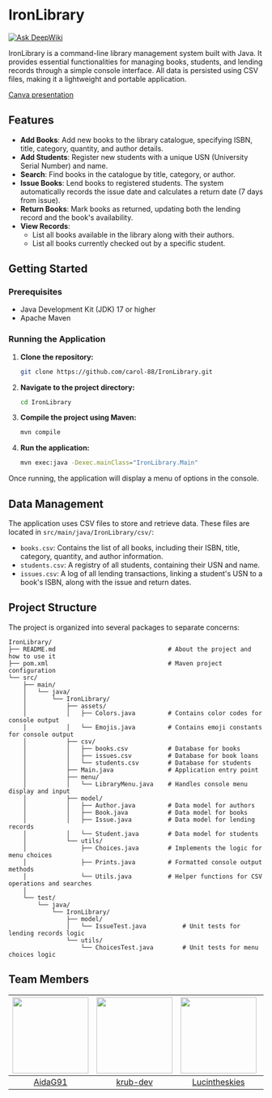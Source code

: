 # IronLibrary
[![Ask DeepWiki](https://devin.ai/assets/askdeepwiki.png)](https://deepwiki.com/Carol-88/IronLibrary)

IronLibrary is a command-line library management system built with Java. It provides essential functionalities for managing books, students, and lending records through a simple console interface. All data is persisted using CSV files, making it a lightweight and portable application.

[Canva presentation](https://www.canva.com/design/DAGvBTHpIj0/pHdhT1a4oEAZA7MYU-sqFA/edit?utm_content=DAGvBTHpIj0&utm_campaign=designshare&utm_medium=link2&utm_source=sharebutton)

## Features

-   **Add Books**: Add new books to the library catalogue, specifying ISBN, title, category, quantity, and author details.
-   **Add Students**: Register new students with a unique USN (University Serial Number) and name.
-   **Search**: Find books in the catalogue by title, category, or author.
-   **Issue Books**: Lend books to registered students. The system automatically records the issue date and calculates a return date (7 days from issue).
-   **Return Books**: Mark books as returned, updating both the lending record and the book's availability. 
-   **View Records**:
    -   List all books available in the library along with their authors.
    -   List all books currently checked out by a specific student.

## Getting Started

### Prerequisites

-   Java Development Kit (JDK) 17 or higher
-   Apache Maven

### Running the Application

1.  **Clone the repository:**
    ```sh
    git clone https://github.com/carol-88/IronLibrary.git
    ```

2.  **Navigate to the project directory:**
    ```sh
    cd IronLibrary
    ```

3.  **Compile the project using Maven:**
    ```sh
    mvn compile
    ```

4.  **Run the application:**
    ```sh
    mvn exec:java -Dexec.mainClass="IronLibrary.Main"
    ```

Once running, the application will display a menu of options in the console.

## Data Management

The application uses CSV files to store and retrieve data. These files are located in `src/main/java/IronLibrary/csv/`:

-   `books.csv`: Contains the list of all books, including their ISBN, title, category, quantity, and author information.
-   `students.csv`: A registry of all students, containing their USN and name.
-   `issues.csv`: A log of all lending transactions, linking a student's USN to a book's ISBN, along with the issue and return dates.

## Project Structure

The project is organized into several packages to separate concerns:

```
IronLibrary/
├── README.md                               # About the project and how to use it
├── pom.xml                                 # Maven project configuration
└── src/
    ├── main/
    │   └── java/
    │       └── IronLibrary/
    │           ├── assets/
    │           │   ├── Colors.java         # Contains color codes for console output
    │           │   └── Emojis.java         # Contains emoji constants for console output
    │           ├── csv/
    │           │   ├── books.csv           # Database for books
    │           │   ├── issues.csv          # Database for book loans
    │           │   └── students.csv        # Database for students
    │           ├── Main.java               # Application entry point
    │           ├── menu/
    │           │   └── LibraryMenu.java    # Handles console menu display and input
    │           ├── model/
    │           │   ├── Author.java         # Data model for authors
    │           │   ├── Book.java           # Data model for books
    │           │   ├── Issue.java          # Data model for lending records
    │           │   └── Student.java        # Data model for students
    │           └── utils/
    │               ├── Choices.java        # Implements the logic for menu choices
    │               ├── Prints.java         # Formatted console output methods
    │               └── Utils.java          # Helper functions for CSV operations and searches
    │
    └── test/
        └── java/
            └── IronLibrary/
                ├── model/
                │   └── IssueTest.java          # Unit tests for lending records logic
                └── utils/
                    └── ChoicesTest.java        # Unit tests for menu choices logic

```
## Team Members

| <a href="https://github.com/AidaG91"><img src="https://media3.giphy.com/media/v1.Y2lkPTc5MGI3NjExZHAxazJtZGdoNXFha2RqdnJ6emRyeGZ2YjNob2FnYmdsdDVlZDB4NyZlcD12MV9pbnRlcm5hbF9naWZfYnlfaWQmY3Q9Zw/Brdlc8ulgB5Vk5mAhL/giphy.gif" width="150"/></a> | <a href="https://github.com/krub-dev"><img src="https://iili.io/FPL1Cba.gif" width="150"/></a> | <a href="https://github.com/Lucintheskies"><img src="https://i.imgflip.com/65efzo.gif" width="150"/></a> | <a href="https://github.com/Carol-88"><img src="https://i.giphy.com/EtL0qcnsplmMu169zO.webp" width="150"/></a> |
| :---: | :---: | :---: | :---: |
| [AidaG91](https://github.com/AidaG91) | [krub-dev](https://github.com/krub-dev) | [Lucintheskies](https://github.com/Lucintheskies) | [Carol-88](https://github.com/Carol-88) |

